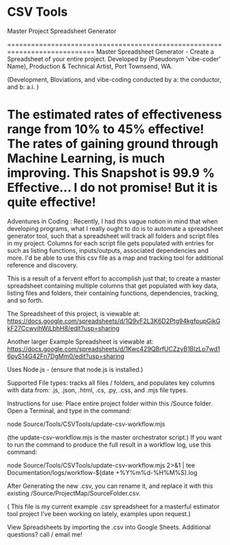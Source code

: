 # CSV Tools
Master Project Spreadsheet Generator

============================================================================
Master Spreadsheet Generator - Create a Spreadsheet of your entire project.
Developed by (Pseudonym 'vibe-coder' Name), Production & Technical Artist, 
Port Townsend, WA.

(Development, Bloviations, and vibe-coding conducted by a: the conductor, and b: a.i. )

The estimated rates of effectiveness range from 10% to 45% effective!
The rates of gaining ground through Machine Learning, is much improving.
This Snapshot is 99.9 % Effective... I do not promise!  But it is quite effective!
============================================================================

Adventures in Coding :  Recently, I had this vague notion in mind that when 
developing programs, what I really ought to do is to automate a spreadsheet 
generator tool, such that a spreadsheet will track all folders and script files in my
project.  Columns for each script file gets populated with entries for such as listing functions, inputs/outputs, associated dependencies and more. I'd be able to use this csv file as a map and tracking tool for additional reference and discovery.

This is a result of a fervent effort to accomplish just that;  to create a master
spreadsheet containing multiple columns that get populated with key data, listing files and folders, their containing functions, dependencies, tracking, and
so forth. 

The Spreadsheet of this project, is viewable at:
https://docs.google.com/spreadsheets/d/1Q9vF2L3K6D2Ptg94kgfpupGikGkF27CcwyihWiLbhH8/edit?usp=sharing


Another larger Example Spreadsheet is viewable at:
https://docs.google.com/spreadsheets/d/1Kwc429QBrfUCZzyB1BlzLp7wd16pyS14G42Fn7DgMm0/edit?usp=sharing


Uses Node.js - (ensure that node.js is installed.)

Supported File types: tracks all files / folders, and populates key columns with data from: .js, .json, .html, .cs, .py, .css, and .mjs file types.

Instructions for use:
Place entire project folder within this /Source folder.
Open a Terminal, and type in the command:

node Source/Tools/CSVTools/update-csv-workflow.mjs

(the update-csv-workflow.mjs is the master orchestrator script.)
If you want to run the command to produce the full result in a workflow log, use this command:

node Source/Tools/CSVTools/update-csv-workflow.mjs 2>&1 | tee Documentation/logs/workflow-$(date +%Y%m%d-%H%M%S).log

After Generating the new .csv, you can rename it, and replace it with this existing
/Source/ProjectMap/SourceFolder.csv.

( This file is my current example .csv spreadsheet for a masterful estimator tool project I've been working on lately, examples upon request.) 

View Spreadsheets by importing the .csv into Google Sheets.
Additional questions?  call / email me!